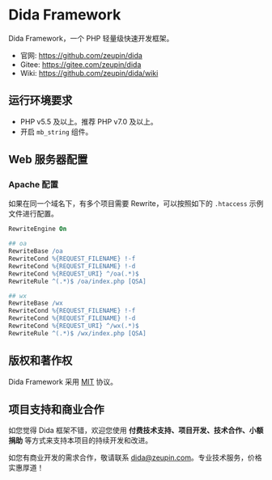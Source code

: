# Dida Framework

Dida Framework，一个 PHP 轻量级快速开发框架。

- 官网: <https://github.com/zeupin/dida>
- Gitee: <https://gitee.com/zeupin/dida>
- Wiki: <https://github.com/zeupin/dida/wiki>

## 运行环境要求

- PHP v5.5 及以上。推荐 PHP v7.0 及以上。
- 开启 `mb_string` 组件。

## Web 服务器配置

### Apache 配置

如果在同一个域名下，有多个项目需要 Rewrite，可以按照如下的 `.htaccess` 示例文件进行配置。

```apache
RewriteEngine On

## oa
RewriteBase /oa
RewriteCond %{REQUEST_FILENAME} !-f
RewriteCond %{REQUEST_FILENAME} !-d
RewriteCond %{REQUEST_URI} ^/oa(.*)$
RewriteRule ^(.*)$ /oa/index.php [QSA]

## wx
RewriteBase /wx
RewriteCond %{REQUEST_FILENAME} !-f
RewriteCond %{REQUEST_FILENAME} !-d
RewriteCond %{REQUEST_URI} ^/wx(.*)$
RewriteRule ^(.*)$ /wx/index.php [QSA]
```

## 版权和著作权

Dida Framework 采用 [MIT](./LICENSE) 协议。

## 项目支持和商业合作

如您觉得 Dida 框架不错，欢迎您使用 **付费技术支持、项目开发、技术合作、小额捐助** 等方式来支持本项目的持续开发和改进。

如您有商业开发的需求合作，敬请联系 <dida@zeupin.com>。专业技术服务，价格实惠厚道！
